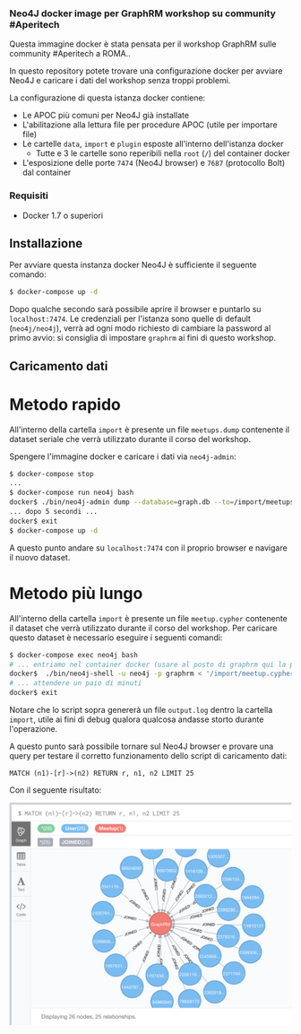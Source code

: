 ### Neo4J docker image per GraphRM workshop su community #Aperitech

Questa immagine docker è stata pensata per il workshop GraphRM sulle community #Aperitech a ROMA..

In questo repository potete trovare una configurazione docker per avviare Neo4J e caricare i dati del workshop senza troppi problemi.

La configurazione di questa istanza docker contiene:

* Le APOC più comuni per Neo4J già installate
* L'abilitazione alla lettura file per procedure APOC (utile per importare file)
* Le cartelle `data`, `import` e `plugin` esposte all'interno dell'istanza docker
    * Tutte e 3 le cartelle sono reperibili nella `root` (`/`) del container docker
* L'esposizione delle porte `7474` (Neo4J browser) e `7687` (protocollo Bolt) dal container

### Requisiti

* Docker 1.7 o superiori

## Installazione

Per avviare questa instanza docker Neo4J è sufficiente il seguente comando:

```sh
$ docker-compose up -d
```

Dopo qualche secondo sarà possibile aprire il browser e puntarlo su `localhost:7474`.
Le credenziali per l'istanza sono quelle di default (`neo4j/neo4j`), verrà ad ogni modo richiesto di cambiare la password al primo avvio: si consiglia di impostare `graphrm` ai fini di questo workshop.

## Caricamento dati

# Metodo rapido

All'interno della cartella `import` è presente un file `meetups.dump` contenente il dataset seriale che verrà utilizzato durante il corso del workshop.

Spengere l'immagine docker e caricare i dati via `neo4j-admin`:

```sh
$ docker-compose stop
...
$ docker-compose run neo4j bash
docker$ ./bin/neo4j-admin dump --database=graph.db --to=/import/meetups.dump
... dopo 5 secondi ...
docker$ exit
$ docker-compose up -d
```

A questo punto andare su `localhost:7474` con il proprio browser e navigare il nuovo dataset.

# Metodo più lungo

All'interno della cartella `import` è presente un file `meetup.cypher` contenente il dataset che verrà utilizzato durante il corso del workshop. Per caricare questo dataset è necessario eseguire i seguenti comandi:

```sh
$ docker-compose exec neo4j bash
# ... entriamo nel container docker (usare al posto di graphrm qui la password impostata sopra)
docker$  ./bin/neo4j-shell -u neo4j -p graphrm < '/import/meetup.cypher' > '/import/output.log'
# ... attendere un paio di minuti
docker$ exit
```

Notare che lo script sopra genererà un file `output.log` dentro la cartella `import`, utile ai fini di debug qualora qualcosa andasse storto durante l'operazione.

A questo punto sarà possibile tornare sul Neo4J browser e provare una query per testare il corretto funzionamento dello script di caricamento dati:

```cypher
MATCH (n1)-[r]->(n2) RETURN r, n1, n2 LIMIT 25
```

Con il seguente risultato:

![Grafo GraphRM](/doc/example-query.png?raw=true "Risultato query Cypher")
